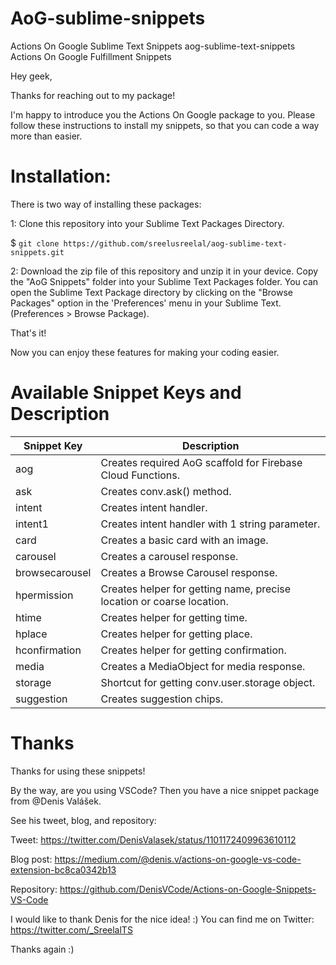 # AoG-sublime-snippets
Actions On Google Sublime Text Snippets
aog-sublime-text-snippets
Actions On Google Fulfillment Snippets

Hey geek,

Thanks for reaching out to my package!

I'm happy to introduce you the Actions On Google package to you. Please follow these instructions to install my snippets, so that you can code a way more than easier.

# Installation:
There is two way of installing these packages:

1: Clone this repository into your Sublime Text Packages Directory.

$ `git clone https://github.com/sreelusreelal/aog-sublime-text-snippets.git`

2: Download the zip file of this repository and unzip it in your device. Copy the "AoG Snippets" folder into your Sublime Text Packages folder. You can open the Sublime Text Package directory by clicking on the "Browse Packages" option in the 'Preferences' menu in your Sublime Text. (Preferences > Browse Package).

That's it!

Now you can enjoy these features for making your coding easier.

# Available Snippet Keys and Description

| Snippet Key | Description |
|------------|-----------|
|aog | Creates required AoG scaffold for Firebase Cloud Functions.|
|ask | Creates conv.ask() method.|
|intent | Creates intent handler.|
|intent1 | Creates intent handler with 1 string parameter.|
|card | Creates a basic card with an image.|
|carousel | Creates a carousel response.|
|browsecarousel | Creates a Browse Carousel response.|
|hpermission | Creates helper for getting name, precise location or coarse location.|
|htime | Creates helper for getting time.|
|hplace | Creates helper for getting place.|
|hconfirmation | Creates helper for getting confirmation.|
|media | Creates a MediaObject for media response.|
|storage | Shortcut for getting conv.user.storage object.|
|suggestion | Creates suggestion chips.|

# Thanks
Thanks for using these snippets!

By the way, are you using VSCode? Then you have a nice snippet package from @Denis Valášek.

See his tweet, blog, and repository: 

Tweet: https://twitter.com/DenisValasek/status/1101172409963610112 

Blog post: https://medium.com/@denis.v/actions-on-google-vs-code-extension-bc8ca0342b13 

Repository: https://github.com/DenisVCode/Actions-on-Google-Snippets-VS-Code

I would like to thank Denis for the nice idea! :) You can find me on Twitter: https://twitter.com/_SreelalTS

Thanks again :)
